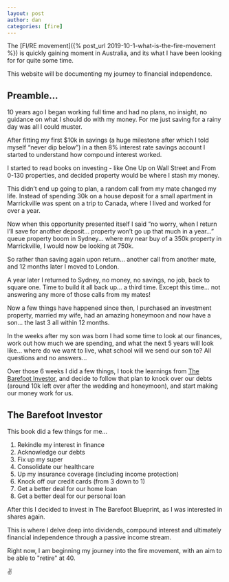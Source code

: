 ```yaml
---
layout: post
author: dan
categories: [fire]
---
```


The [FI/RE movement]({% post_url 2019-10-1-what-is-the-fire-movement %}) is quickly gaining moment in Australia, and its what I have been looking for for quite some time.

This website will be documenting my journey to financial independence.

## Preamble...

10 years ago I began working full time and had no plans, no insight, no guidance on what I should do with my money. For me just saving for a rainy day was all I could muster.

After fitting my first \$10k in savings (a huge milestone after which I told myself “never dip below”) in a then 8% interest rate savings account I started to understand how compound interest worked.

I started to read books on investing - like One Up on Wall Street and From 0-130 properties, and decided property would be where I stash my money.

This didn’t end up going to plan, a random call from my mate changed my life. Instead of spending 30k on a house deposit for a small apartment in Marrickville was spent on a trip to Canada, where I lived and worked for over a year.

Now when this opportunity presented itself I said “no worry, when I return I’ll save for another deposit... property won’t go up that much in a year...” queue property boom in Sydney... where my near buy of a 350k property in Marrickville, I would now be looking at 750k.

So rather than saving again upon return... another call from another mate, and 12 months later I moved to London.

A year later I returned to Sydney, no money, no savings, no job, back to square one. Time to build it all back up... a third time. Except this time... not answering any more of those calls from my mates!

Now a few things have happened since then, I purchased an investment property, married my wife, had an amazing honeymoon and now have a son... the last 3 all within 12 months.

In the weeks after my son was born I had some time to look at our finances, work out how much we are spending, and what the next 5 years will look like... where do we want to live, what school will we send our son to? All questions and no answers...

Over those 6 weeks I did a few things, I took the learnings from [The Barefoot Investor](https://barefootinvestor.com/), and decide to follow that plan to knock over our debts (around 10k left over after the wedding and honeymoon), and start making our money work for us.

## The Barefoot Investor

This book did a few things for me...

1. Rekindle my interest in finance
2. Acknowledge our debts
3. Fix up my super
4. Consolidate our healthcare
5. Up my insurance coverage (including income protection)
6. Knock off our credit cards (from 3 down to 1)
7. Get a better deal for our home loan
8. Get a better deal for our personal loan

After this I decided to invest in The Barefoot Blueprint, as I was interested in shares again.

This is where I delve deep into dividends, compound interest and ultimately financial independence through a passive income stream.

Right now, I am beginning my journey into the fire movement, with an aim to be able to "retire" at 40.

:v:
